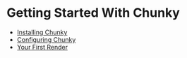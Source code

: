 # Getting Started With Chunky

* [Installing Chunky](installing.md)
* [Configuring Chunky](configuring.md)
* [Your First Render](your_first_render.md)
